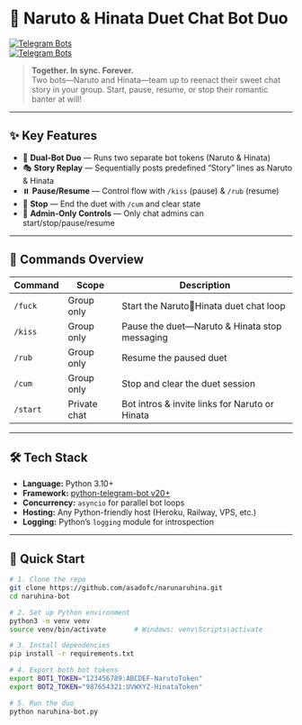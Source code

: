 # 💞 Naruto & Hinata Duet Chat Bot Duo  
[![Telegram Bots](https://img.shields.io/badge/Launch%20NarutoBot-@PervyNarutoBot-2CA5E0?logo=telegram&style=for-the-badge)](https://t.me/PervyNarutoBot)  
[![Telegram Bots](https://img.shields.io/badge/Launch%20HinataBot-@HornyHinataBot-2CA5E0?logo=telegram&style=for-the-badge)](https://t.me/HornyHinataBot)

> **Together. In sync. Forever.**  
> Two bots—Naruto and Hinata—team up to reenact their sweet chat story in your group. Start, pause, resume, or stop their romantic banter at will!

---

## ✨ Key Features

- 🤖 **Dual-Bot Duo** — Runs two separate bot tokens (Naruto & Hinata)  
- 🎭 **Story Replay** — Sequentially posts predefined “Story” lines as Naruto & Hinata  
- ⏸️ **Pause/Resume** — Control flow with `/kiss` (pause) & `/rub` (resume)  
- 🛑 **Stop** — End the duet with `/cum` and clear state  
- 🔐 **Admin-Only Controls** — Only chat admins can start/stop/pause/resume  

---

## 📜 Commands Overview

| Command      | Scope        | Description                                              |
|--------------|--------------|----------------------------------------------------------|
| `/fuck`      | Group only   | Start the Naruto💬Hinata duet chat loop                  |
| `/kiss`      | Group only   | Pause the duet—Naruto & Hinata stop messaging           |
| `/rub`       | Group only   | Resume the paused duet                                  |
| `/cum`       | Group only   | Stop and clear the duet session                         |
| `/start`     | Private chat | Bot intros & invite links for Naruto or Hinata           |

---

## 🛠️ Tech Stack

- **Language:** Python 3.10+  
- **Framework:** [python-telegram-bot v20+](https://github.com/python-telegram-bot/python-telegram-bot)  
- **Concurrency:** `asyncio` for parallel bot loops  
- **Hosting:** Any Python-friendly host (Heroku, Railway, VPS, etc.)  
- **Logging:** Python’s `logging` module for introspection  

---

## 🚀 Quick Start

```bash
# 1. Clone the repo
git clone https://github.com/asadofc/narunaruhina.git
cd naruhina-bot

# 2. Set up Python environment
python3 -m venv venv
source venv/bin/activate       # Windows: venv\Scripts\activate

# 3. Install dependencies
pip install -r requirements.txt

# 4. Export both bot tokens
export BOT1_TOKEN="123456789:ABCDEF-NarutoToken"
export BOT2_TOKEN="987654321:UVWXYZ-HinataToken"

# 5. Run the duo
python naruhina-bot.py
